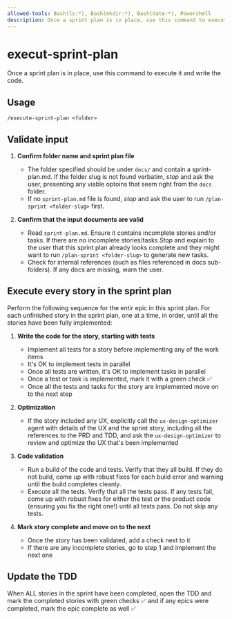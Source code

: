 ```yaml
---
allowed-tools: Bash(ls:*), Bash(mkdir:*), Bash(date:*), Powershell
description: Once a sprint plan is in place, use this command to execute it and write the code.
---
```

# execut-sprint-plan
Once a sprint plan is in place, use this command to execute it and write the code.

## Usage
```
/execute-sprint-plan <folder>
```

## Validate input
1. **Confirm folder name and sprint plan file**
   - The folder specified should be under `docs/` and contain a sprint-plan.md. If the folder slug is not found verbatim, *stop* and ask the user, presenting any viable optoins that seem right from the `docs` folder. 
   - If no `sprint-plan.md` file is found, *stop* and ask the user to run `/plan-sprint <folder-slug>` first.

2. **Confirm that the input documents are valid**
   - Read `sprint-plan.md`. Ensure it contains incomplete stories and/or tasks. If there are no incomplete stories/tasks *Stop* and explain to the user that this sprint plan already looks complete and they might want to run `/plan-sprint <folder-slug>` to generate new tasks.
   - Check for internal references (such as files referenced in docs sub-folders). If any docs are missing, warn the user.

## Execute every story in the sprint plan

Perform the following sequence for the entir epic in this sprint plan.  For each unfinished story in the sprint plan, one at a time, in order, until all the stories have been fully implemented:

1. **Write the code for the story, starting with tests**
    - Implement all tests for a story before implementing any of the work items
    - It's OK to implement tests in parallel
    - Once all tests are written, it's OK to implement tasks in parallel
    - Once a test or task is implemented, mark it with a green check ✅
    - Once all the tests and tasks for the story are implemented move on to the next step

2. **Optimization**
    - If the story included any UX, explicitly call the `ux-design-optimizer` agent with details of the UX and the sprint story, including all the references to the PRD and TDD, and ask the `ux-design-optimizer` to review and optimize the UX that's been implemented

3. **Code validation**
    - Run a build of the code and tests.  Verify that they all build. If they do not build, come up with robust fixes for each build error and warning until the build completes cleanly.
    - Execute all the tests. Verify that all the tests pass. If any tests fail, come up with robust fixes for either the test or the product code (ensuring you fix the right one!) until all tests pass. Do not skip any tests.

4. **Mark story complete and move on to the next**
    - Once the story has been validated, add a check next to it
    - If there are any incomplete stories, go to step 1 and implement the next one


## Update the TDD

When ALL stories in the sprint have been completed, open the TDD and mark the completed stories with green checks ✅ and if any epics were completed, mark the epic complete as well ✅